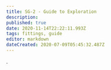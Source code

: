 ```yaml
---
title: SG-2 - Guide to Exploration
description: 
published: true
date: 2020-11-14T22:22:11.993Z
tags: fittings, guide
editor: markdown
dateCreated: 2020-07-09T05:45:32.487Z
---
```


.